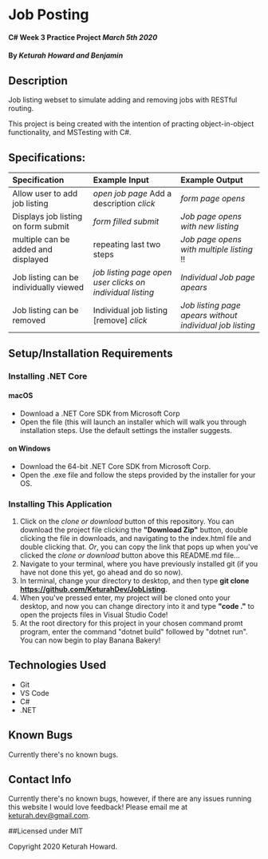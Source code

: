# Job Posting

#### C# Week 3 Practice Project _March 5th 2020_

#### By _**Keturah Howard and Benjamin**_

## Description

Job listing webset to simulate adding and removing jobs with RESTful routing.

This project is being created with the intention of practing object-in-object functionality, and MSTesting with C#.

## Specifications:


| Specification | Example Input | Example Output |
| :------------- |:-------------| :-------------------|
| Allow user to add job listing | *open job page* Add a description *click* | *form page opens* |
| Displays job listing on form submit | *form filled* *submit*  | *Job page opens with new listing* |
| multiple can be added and displayed | repeating last two steps  | *Job page opens with multiple listing* !! |
| Job listing can be individually viewed | *job listing page open* *user clicks on individual listing* | *Individual Job page apears* |
| Job listing can be removed | Individual job listing [remove] *click* | *Job listing page apears without individual job listing* |



## Setup/Installation Requirements

  ### Installing .NET Core

  #### macOS
  * Download a .NET Core SDK from Microsoft Corp
  * Open the file (this will launch an installer which will walk you through installation steps. Use the default settings the installer suggests.

  #### on Windows
  * Download the 64-bit .NET Core SDK from Microsoft Corp.
  * Open the .exe file and follow the steps provided by the installer for your OS.

  ### Installing This Application

  1. Click on the *clone or download* button of this repository. You can download the project file clicking the **"Download Zip"** button, double clicking the file in downloads, and navigating to the index.html file and double clicking that. *Or*, you can copy the link that pops up when you've clicked the *clone or download* button above this README.md file...
  2. Navigate to your terminal, where you have previously installed git (if you have not done this yet, go ahead and do so now).
  3. In terminal, change your directory to desktop, and then type **git clone https://github.com/KeturahDev/JobListing**.
  4. When you've pressed enter, my project will be cloned onto your desktop, and now you can change directory into it and type **"code ."** to open the projects files in Visual Studio Code!
  5. At the root directory for this project in your chosen command promt program, enter the command "dotnet build" followed by "dotnet run". You can now begin to play Banana Bakery!

## Technologies Used

* Git
* VS Code
* C#
* .NET


## Known Bugs
Currently there's no known bugs.

## Contact Info 
Currently there's no known bugs, however, if there are any issues running this website I would love feedback! Please email me at keturah.dev@gmail.com.

##Licensed under MIT 

Copyright 2020 Keturah Howard.
